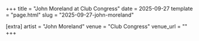 +++
title = "John Moreland at Club Congress"
date = 2025-09-27
template = "page.html"
slug = "2025-09-27-john-moreland"

[extra]
artist = "John Moreland"
venue = "Club Congress"
venue_url = ""
+++
